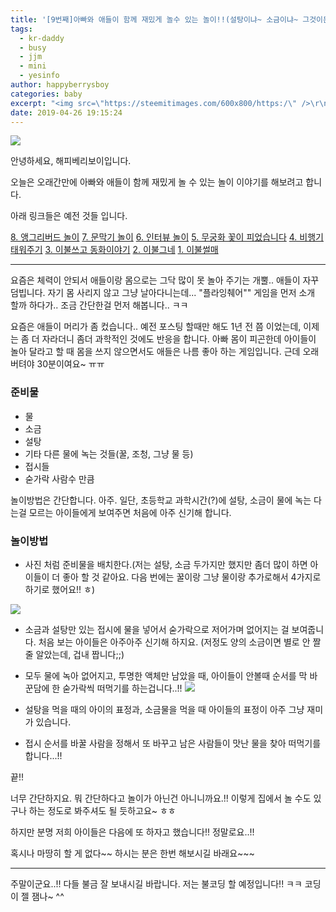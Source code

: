 ```yaml
---
title: '[9번째]아빠와 애들이 함께 재밌게 놀수 있는 놀이!!(설탕이냐~ 소금이냐~ 그것이문제로다.)'
tags:
  - kr-daddy
  - busy
  - jjm
  - mini
  - yesinfo
author: happyberrysboy
categories: baby
excerpt: "<img src=\"https://steemitimages.com/600x800/https:/\" />\r\n/steemitimages.com/DQmTaDh2aDvEdrG7e61aStKnSiSwhnr59EmPPX2GnWbimDa/％E1％84％89％E1％85％B3％E1％84％8F％E1％85％B3％E1％84％85％E1％85％B5％E1％86％AB％E1％84％89％E1％85％A3％E1％86％BA％202018-01-22％20％E1％84％8B％E1％85％A9％E1％84％8C....."
date: 2019-04-26 19:15:24
---
```


![](https://steemitimages.com/600x800/https://steemitimages.com/DQmTaDh2aDvEdrG7e61aStKnSiSwhnr59EmPPX2GnWbimDa/％E1％84％89％E1％85％B3％E1％84％8F％E1％85％B3％E1％84％85％E1％85％B5％E1％86％AB％E1％84％89％E1％85％A3％E1％86％BA％202018-01-22％20％E1％84％8B％E1％85％A9％E1％84％8C％E1％85％A5％E1％86％AB％207.48.07.png)


안녕하세요, 해피베리보이입니다.

오늘은 오래간만에 아빠와 애들이 함께 재밌게 놀 수 있는 놀이 이야기를 해보려고 합니다.


아래 링크들은 예전 것들 입니다.

[8. 앵그리버드 놀이](/@happyberrysboy/6issnx)
[7. 문막기 놀이](/@happyberrysboy/63nfth)
[6. 인터뷰 놀이](/@happyberrysboy/4ytzhu)
[5. 무궁화 꽃이 피었습니다](/@happyberrysboy/2wbjws)
[4. 비행기 태워주기](/@happyberrysboy/ncue3)
[3. 이불쓰고 동화이야기](/@happyberrysboy/6npkwx)
[2. 이불그네](/@happyberrysboy/r5qah)
[1. 이불썰매](/@happyberrysboy/dd2yg)

___

요즘은 체력이 안되서 애들이랑 몸으로는 그닥 많이 못 놀아 주기는 개뿔.. 애들이 자꾸 덤빕니다.
자기 몸 사리지 않고 그냥 날아다니는데... "플라잉췌어"" 게임을 먼저 소개 할까 하다가.. 조금 간단한걸 먼저 해봅니다.. ㅋㅋ

요즘은 애들이 머리가 좀 컸습니다.. 예전 포스팅 할때만 해도 1년 전 쯤 이었는데, 이제는 좀 더 자라더니 좀더 과학적인 것에도 반응을 합니다. 아빠 몸이 피곤한데 아이들이 놀아 달라고 할 때 몸을 쓰지 않으면서도 애들은 나름 좋아 하는 게임입니다. 근데 오래버텨야 30분이여요~ ㅠㅠ


### 준비물
 - 물
 - 소금
 - 설탕
 - 기타 다른 물에 녹는 것들(꿀, 조청, 그냥 물 등)
 - 접시들
 - 숟가락 사람수 만큼

놀이방법은 간단합니다. 아주. 일단, 초등학교 과학시간(?)에 설탕, 소금이 물에 녹는 다는걸 모르는 아이들에게 보여주면 처음에 아주 신기해 합니다.

### 놀이방법
 - 사진 처럼 준비물을 배치한다.(저는 설탕, 소금 두가지만 했지만 좀더 많이 하면 아이들이 더 좋아 할 것 같아요. 다음 번에는 꿀이랑 그냥 물이랑 추가로해서 4가지로 하기로 했어요!! ㅎ)

![](https://cdn.steemitimages.com/DQmXEgKicxym4RWj8QqsvGwKXi1yUbC6gaYa7p3Z9hucCF6/image.png)

 - 소금과 설탕만 있는 접시에 물을 넣어서 숟가락으로 저어가며 없어지는 걸 보여줍니다. 처음 보는 아이들은 아주아주 신기해 하지요. (저정도 양의 소금이면 별로 안 짤 줄 알았는데, 겁내 짭니다;;)
 - 모두 물에 녹아 없어지고, 투명한 액체만 남았을 때, 아이들이 안볼때 순서를 막 바꾼담에 한 숟가락씩 떠먹기를 하는겁니다..!!
![](https://cdn.steemitimages.com/DQmXeWNy6kuStV7qoe33X1XZs9GpAR1A4YbneDyqvPeFgkg/image.png)

 - 설탕을 먹을 때의 아이의 표정과, 소금물을 먹을 때 아이들의 표정이 아주 그냥 재미가 있습니다. 
 - 접시 순서를 바꿀 사람을 정해서 또 바꾸고 남은 사람들이 맛난 물을 찾아 떠먹기를 합니다...!!

 끝!!

 너무 간단하지요. 뭐 간단하다고 놀이가 아닌건 아니니까요.!!
 이렇게 집에서 놀 수도 있구나 하는 정도로 봐주셔도 될 듯하고요~ ㅎㅎ

 하지만 분명 저희 아이들은 다음에 또 하자고 했습니다!! 정말로요..!!

 혹시나 마땅히 할 게 없다~~ 하시는 분은 한번 해보시길 바래요~~~ 
___

주말이군요..!! 다들 불금 잘 보내시길 바랍니다.
저는 불코딩 할 예정입니다!! ㅋㅋ 코딩이 젤 잼나~ ^^